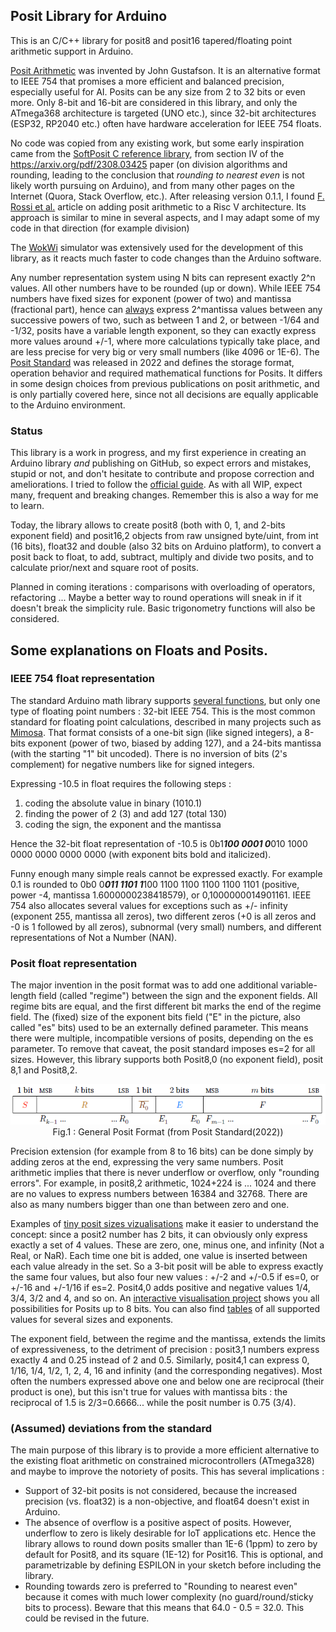 ## Posit Library for Arduino

This is an C/C++ library for posit8 and posit16 tapered/floating point arithmetic support in Arduino.

[Posit Arithmetic](https://posithub.org/docs/Posits4.pdf) was invented by John Gustafson. It is an alternative format to IEEE 754 that promises a more efficient and balanced precision, especially useful for AI.
Posits can be any size from 2 to 32 bits or even more. Only 8-bit and 16-bit are considered in this library, and only the ATmega368 architecture is targeted (UNO etc.), since 32-bit architectures (ESP32, RP2040 etc.) often have hardware acceleration for IEEE 754 floats.

No code was copied from any existing work, but some early inspiration came from the [SoftPosit C reference library](https://gitlab.com/cerlane/SoftPosit), from section IV of the https://arxiv.org/pdf/2308.03425 paper (on division algorithms and rounding, leading to the conclusion that *rounding to nearest even* is not likely worth pursuing on Arduino), and from many other pages on the Internet (Quora, Stack Overflow, etc.). After releasing version 0.1.1, I found [F. Rossi et al.](https://arxiv.org/pdf/2308.03425) article on adding posit arithmetic to a Risc V architecture. Its approach is similar to mine in several aspects, and I may adapt some of my code in that direction (for example division)

The [WokWi](https://wokwi.com/projects/407404859992419329) simulator was extensively used for the development of this library, as it reacts much faster to code changes than the Arduino software.

Any number representation system using N bits can represent exactly 2^n values. All other numbers have to be rounded (up or down). While IEEE 754 numbers have fixed sizes for exponent (power of two) and mantissa (fractional part), hence can [always](https://arxiv.org/pdf/1811.01721) express 2^mantissa values between any successive powers of two, such as between 1 and 2, or between -1/64 and -1/32, posits have a variable length exponent, so they can exactly express more values around +/-1, where more calculations typically take place, and are less precise for very big or very small numbers (like 4096 or 1E-6). 
The [Posit Standard](https://posithub.org/docs/posit_standard-2.pdf) was released in 2022 and defines the storage format, operation behavior and required mathematical functions for Posits. 
It differs in some design choices from previous publications on posit arithmetic, and is only partially covered here, since not all decisions are equally applicable to the Arduino environment.

### Status 
This library is a work in progress, and my first experience in creating an Arduino library _and_ publishing on GitHub, so expect errors and mistakes, stupid or not, and don't hesitate to contribute and propose correction and ameliorations. I tried to follow the [official guide](https://docs.arduino.cc/learn/contributions/). 
As with all WIP, expect many, frequent and breaking changes. Remember this is also a way for me to learn.

Today, the library allows to create posit8 (both with 0, 1, and 2-bits exponent field) and posit16,2 objects from raw unsigned byte/uint, from int (16 bits), float32 and double (also 32 bits on Arduino platform), to convert a posit back to float, to add, subtract, multiply and divide two posits, and to calculate prior/next and square root of posits. 

Planned in coming iterations : comparisons with overloading of operators, refactoring ...
Maybe a better way to round operations will sneak in if it doesn't break the simplicity rule. Basic trigonometry functions will also be considered.

## Some explanations on Floats and Posits.
### IEEE 754 float representation
The standard Arduino math library supports [several functions](https://www.tutorialspoint.com/arduino/arduino_math_library.htm), but only one type of floating point numbers : 32-bit IEEE 754. This is the most common standard for floating point calculations, described in many projects such as [Mimosa](https://www.mimosa.org/ieee-floating-point-format/). That format consists of a one-bit sign (like signed integers), a 8-bits exponent (power of two, biased by adding 127), and a 24-bits mantissa (with the starting "1" bit uncoded). There is no inversion of bits (2's complement) for negative numbers like for signed integers.

Expressing -10.5 in float requires the following steps :
1. coding the absolute value in binary (1010.1)
2. finding the power of 2 (3) and add 127 (total 130)
3. coding the sign, the exponent and the mantissa

Hence the 32-bit float representation of -10.5 is 0b1***100 0001 0***010 1000 0000 0000 0000 0000 (with exponent bits bold and italicized). 

Funny enough many simple reals cannot be expressed exactly. For example 0.1 is rounded to 0b0 0***011 1101 1***100 1100 1100 1100 1100 1101 (positive, power -4, mantissa 1.6000000238418579), or 0,1000000014901161. IEEE 754 also allocates several values for exceptions such as +/- infinity (exponent 255, mantissa all zeros), two different zeros (+0 is all zeros and -0 is 1 followed by all zeros), subnormal (very small) numbers, and different representations of Not a Number (NAN).

### Posit float representation
The major invention in the posit format was to add one additional variable-length field (called "regime") between the sign and the exponent fields. All regime bits are equal, and the first different bit marks the end of the regime field. The (fixed) size of the exponent bits field ("E" in the picture, also called "es" bits) used to be an externally defined parameter. This means there were multiple, incompatible versions of posits, depending on the es parameter. To remove that caveat, the posit standard imposes es=2 for all sizes. However, this library supports both Posit8,0 (no exponent field), posit 8,1 and Posit8,2.

<p align="center"><img src="posit_standard_format.png"><br>
Fig.1 : General Posit Format (from Posit Standard(2022))
</p>

Precision extension (for example from 8 to 16 bits) can be done simply by adding zeros at the end, expressing the very same numbers. Posit arithmetic implies that there is never underflow or overflow, only "rounding errors". 
For example, in posit8,2 arithmetic, 1024+224 is ... 1024 and there are no values to express numbers between 16384 and 32768. 
There are also as many numbers bigger than one than between zero and one.

Examples of [tiny posit sizes vizualisations](https://github.com/stillwater-sc/universal/blob/main/docs/posit-refinement-viz.md) make it easier to understand the concept: since a posit2 number has 2 bits, it can obviously only express exactly a set of 4 values. These are zero, one, minus one, and infinity (Not a Real, or NaR). Each time one bit is added, one value is inserted between each value already in the set. So a 3-bit posit will be able to express exactly the same four values, but also four new values : +/-2 and +/-0.5 if es=0, or +/-16 and +/-1/16 if es=2. Posit4,0 adds positive and negative values 1/4, 3/4, 3/2 and 4, and so on. An [interactive visualisation project](https://cse512-19s.github.io/FP-Well-Rounded/) shows you all possibilities for Posits up to 8 bits. You can also find [tables](https://github.com/stillwater-sc/universal/tree/main/docs/tables) of all supported values for several sizes and exponents.

The exponent field, between the regime and the mantissa, extends the limits of expressiveness, to the detriment of precision : posit3,1 numbers express exactly 4 and 0.25 instead of 2 and 0.5. Similarly, posit4,1 can express 0, 1/16, 1/4, 1/2, 1, 2, 4, 16 and infinity (and the corresponding negatives). Most often the numbers expressed above one and below one are reciprocal (their product is one), but this isn't true for values with mantissa bits : the reciprocal of 1.5 is 2/3=0.6666... while the posit number is 0.75 (3/4).

### (Assumed) deviations from the standard
The main purpose of this library is to provide a more efficient alternative to the existing float arithmetic on constrained microcontrollers (ATmega328) and maybe to improve the notoriety of posits. 
This has several implications :
- Support of 32-bit posits is not considered, because the increased precision (vs. float32) is a non-objective, and float64 doesn't exist in Arduino.
- The absence of overflow is a positive aspect of posits. However, underflow to zero is likely desirable for IoT applications etc. Hence the library allows to round down posits smaller than 1E-6 (1ppm) to zero by default for Posit8, and its square (1E-12) for Posit16. This is optional, and parametrizable by defining ESPILON in your sketch before including the library.
- Rounding towards zero is preferred to "Rounding to nearest even" because it comes with much lower complexity (no guard/round/sticky bits to process). Beware that this means that 64.0 - 0.5 = 32.0. This could be revised in the future.
